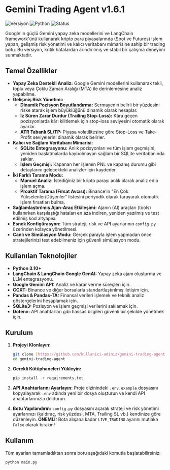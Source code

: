 # Gemini Trading Agent v1.6.1

![Versiyon](https://img.shields.io/badge/versiyon-1.3.1-brightgreen) ![Python](https://img.shields.io/badge/Python-3.10%2B-blueviolet) ![Status](https://img.shields.io/badge/status-stabil-green)

Google'ın güçlü Gemini yapay zeka modellerini ve LangChain framework'ünü kullanarak kripto para piyasalarında (Spot ve Futures) işlem yapan, gelişmiş risk yönetimi ve kalıcı veritabanı mimarisine sahip bir trading botu. Bu versiyon, kritik hatalardan arındırılmış ve stabil bir çalışma deneyimi sunmaktadır.

## Temel Özellikler

- **Yapay Zeka Destekli Analiz:** Google Gemini modellerini kullanarak tekli, toplu veya Çoklu Zaman Aralığı (MTA) ile derinlemesine analiz yapabilme.
- **Gelişmiş Risk Yönetimi:**
    - **Dinamik Pozisyon Boyutlandırma:** Sermayenin belirli bir yüzdesini riske atarak işlem büyüklüğünü dinamik olarak hesaplar.
    - **İz Süren Zarar Durdur (Trailing Stop-Loss):** Kâra geçen pozisyonlarda kârı kilitlemek için stop-loss seviyesini otomatik olarak ayarlar.
    - **ATR Tabanlı SL/TP:** Piyasa volatilitesine göre Stop-Loss ve Take-Profit seviyelerini dinamik olarak belirler.
- **Kalıcı ve Sağlam Veritabanı Mimarisi:**
    - **SQLite Entegrasyonu:** Anlık pozisyonları ve tüm işlem geçmişini, yeniden başlatmalarda kaybolmayan sağlam bir SQLite veritabanında saklar.
    - **İşlem Geçmişi:** Kapanan her işlemin PNL ve kapanış durumu gibi detaylarını gelecekteki analizler için kaydeder.
- **İki Farklı Tarama Modu:**
    - **Manuel Analiz:** İstediğiniz bir kripto parayı anlık olarak analiz edip işlem açma.
    - **Proaktif Tarama (Fırsat Avcısı):** Binance'in "En Çok Yükselenler/Düşenler" listesini periyodik olarak tarayarak otomatik işlem fırsatları bulma.
- **Sağlamlaştırılmış Ajan-Araç Etkileşimi:** Ajanın (AI) araçları (tools) kullanırken karşılaştığı hataları en aza indiren, yeniden yazılmış ve test edilmiş kod altyapısı.
- **Esnek Konfigürasyon:** Tüm strateji, risk ve API ayarlarının `config.py` üzerinden kolayca yönetilmesi.
- **Canlı ve Simülasyon Modu:** Gerçek parayla işlem yapmadan önce stratejilerinizi test edebilmeniz için güvenli simülasyon modu.

## Kullanılan Teknolojiler

- **Python 3.10+**
- **LangChain & LangChain Google GenAI:** Yapay zeka ajanı oluşturma ve LLM entegrasyonu.
- **Google Gemini API:** Analiz ve karar verme süreçleri için.
- **CCXT:** Binance ve diğer borsalarla standartlaştırılmış iletişim için.
- **Pandas & Pandas-TA:** Finansal verileri işlemek ve teknik analiz göstergelerini hesaplamak için.
- **SQLite3:** Pozisyon ve işlem geçmişi verilerini saklamak için.
- **Dotenv:** API anahtarları gibi hassas bilgileri güvenli bir şekilde yönetmek için.

## Kurulum

1.  **Projeyi Klonlayın:**
    ```bash
    git clone [https://github.com/kullanici-adiniz/gemini-trading-agent.git](https://github.com/kullanici-adiniz/gemini-trading-agent.git)
    cd gemini-trading-agent
    ```

2.  **Gerekli Kütüphaneleri Yükleyin:**
    ```bash
    pip install -r requirements.txt
    ```

3.  **API Anahtarlarını Ayarlayın:**
    Proje dizinindeki `.env.example` dosyasını kopyalayarak `.env` adında yeni bir dosya oluşturun ve kendi API anahtarlarınızla doldurun.

4.  **Botu Yapılandırın:**
    `config.py` dosyasını açarak strateji ve risk yönetimi ayarlarınızı (kaldıraç, risk yüzdesi, MTA, Trailing SL vb.) kendinize göre düzenleyin.
    **ÖNEMLİ:** Bota alışana kadar `LIVE_TRADING` ayarını mutlaka `False` olarak bırakın!

## Kullanım

Tüm ayarları tamamladıktan sonra botu aşağıdaki komutla başlatabilirsiniz:

```bash
python main.py